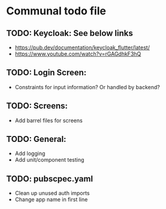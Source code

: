 # Communal todo file

## TODO: Keycloak: See below links
- https://pub.dev/documentation/keycloak_flutter/latest/
- https://www.youtube.com/watch?v=rGAGdhkF3hQ 

## TODO: Login Screen:
- Constraints for input information? Or handled by backend?

## TODO: Screens:
- Add barrel files for screens

## TODO: General:
- Add logging
- Add unit/component testing

## TODO: pubscpec.yaml
- Clean up unused auth imports
- Change app name in first line